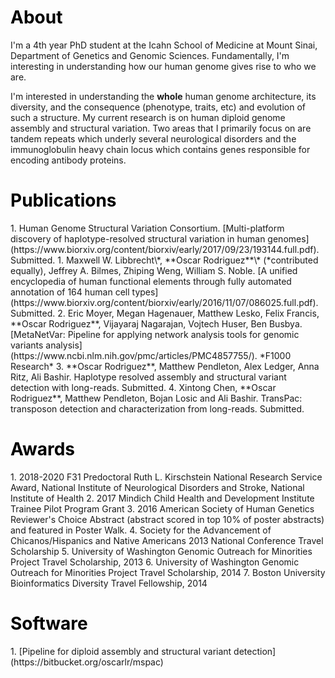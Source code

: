 
<h1 style="color:black;">About</h1>
I'm a 4th year PhD student at the Icahn School of Medicine at Mount Sinai, Department of Genetics and Genomic Sciences. Fundamentally, I'm interesting in understanding how our human genome gives rise to who we are.

I'm interested in understanding the <b>whole</b> human genome architecture, its diversity, and the consequence (phenotype, traits, etc) and evolution of such a structure. My current research is on human diploid genome assembly and structural variation. Two areas that I primarily focus on are tandem repeats which underly several neurological disorders and the immunoglobulin heavy chain locus which contains genes responsible for encoding antibody proteins.

<h1 style="color:black;">Publications</h1>
1. Human Genome Structural Variation Consortium. [Multi-platform discovery of haplotype-resolved structural variation in human genomes](https://www.biorxiv.org/content/biorxiv/early/2017/09/23/193144.full.pdf). Submitted.
1. Maxwell W. Libbrecht\*, **Oscar Rodriguez**\* (*contributed equally), Jeffrey A. Bilmes, Zhiping Weng, William S. Noble. [A unified encyclopedia of human functional elements through fully automated annotation of 164 human cell types](https://www.biorxiv.org/content/biorxiv/early/2016/11/07/086025.full.pdf). Submitted.
2. Eric Moyer, Megan Hagenauer, Matthew Lesko, Felix Francis, **Oscar Rodriguez**, Vijayaraj Nagarajan, Vojtech Huser, Ben Busbya. [MetaNetVar: Pipeline for applying network analysis tools for genomic variants analysis](https://www.ncbi.nlm.nih.gov/pmc/articles/PMC4857755/). *F1000 Research*
3. **Oscar Rodriguez**, Matthew Pendleton, Alex Ledger, Anna Ritz, Ali Bashir. Haplotype resolved assembly and structural variant detection with long-reads. Submitted.
4. Xintong Chen, **Oscar Rodriguez**, Matthew Pendleton, Bojan Losic and Ali Bashir. TransPac: transposon detection and characterization from long-reads. Submitted.

<h1 style="color:black;">Awards</h1>
1. 2018-2020 F31 Predoctoral Ruth L. Kirschstein National Research Service Award, National Institute of Neurological Disorders and Stroke, National Institute of Health
2. 2017 Mindich Child Health and Development Institute Trainee Pilot Program Grant
3. 2016 American Society of Human Genetics Reviewer's Choice Abstract (abstract scored in top 10% of poster abstracts) and featured in Poster Walk. 
4. Society for the Advancement of Chicanos/Hispanics and Native Americans 2013 National Conference Travel Scholarship
5. University of Washington Genomic Outreach for Minorities Project Travel Scholarship, 2013
6. University of Washington Genomic Outreach for Minorities Project Travel Scholarship, 2014
7. Boston University Bioinformatics Diversity Travel Fellowship, 2014

<h1 style="color:black;">Software</h1>
1. [Pipeline for diploid assembly and structural variant detection](https://bitbucket.org/oscarlr/mspac)
